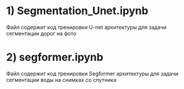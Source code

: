 # 1) Segmentation_Unet.ipynb
Файл содержит код тренировки U-net архитектуры для задачи сегментации дорог на фото

# 2) segformer.ipynb
Файл содержит код тренировки Segformer архитектуры для задачи сегментации воды на снимках со спутника
